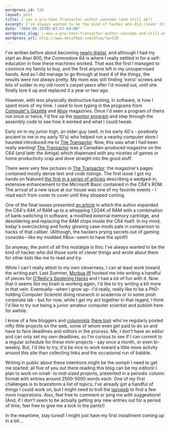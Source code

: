 ```yaml
--- 
wordpress_id: 526
layout: post
title: I was a pre-teen Transactor author wannabe (and still am!)
excerpt: I've always wanted to be the kind of hacker who did clever things and wrote about them for other kids like me to read and try.
date: "2004-05-25T01:03:57-04:00"
wordpress_slug: i-was-a-pre-teen-transactor-author-wannabe-and-still-am
wordpress_url: http://www.decafbad.com/blog/?p=526
---
```

I've written before about becoming [newly digital][newly_digital], and although I had my start an Atari 800, the Commodore 64 is where I really settled in for a self-education in how these machines worked.  That was the first I managed to convince my family to buy, and the first anyone left in my unsupervised hands.  And as I did manage to go through at least 4 of the things, the results were not always pretty.  My mom was still finding 'extra' screws and bits of solder in my old room's carpet years after I'd moved out, until she finally tore it up and replaced it a year or two ago.

However, with less physically destructive hacking, in software, is how I spent more of my time.  I used to love typing in the programs from [Compute!'s Gazette][compute] and [Ahoy][ahoy] magazines.  Once I'd seen a program of theirs run once or twice, I'd fire up the [monitor program][supermon] and step through the assembly code to see how it worked and what I could tweak.  

Early on in my junior high, an older guy (well, in his early 40's - positively ancient to me in my early 10's) who helped run a nearby computer store I haunted introduced me to [The Transactor][transactor].  Now, this was what I had been really wanting!  [The Transactor][transactor] was a Canadian-produced magazine on the C64 (and later the Amiga) which dispensed with any niceties of games or home productivity crap and dove straight into the good stuff.  

There were very few pictures in [The Transactor][transactor]: the magazine's pages contained mostly dense text and code listings.  The first issue I got my hands on featured [the first in a series of articles][transbasic] describing a wedged-in, extensive enhancement to the Microsoft Basic contained in the C64's ROM.  The arrival of a new issue at our house was one of my favorite events - I read each from cover to cover until they stopped coming.  

One of the final issues presented [an article][one_meg] in which the author expanded the C64's 64K of RAM up to a whopping 1,024K of RAM with a combination of bank-switching in software, a modified external memory cartridge, and desoldering and replacing the RAM chips inside the C64 itself.  In my mind, today's overclocking and funky glowing case-mods pale in comparison to hacks of that caliber.  (Although, the hackers prying secrets out of gaming consoles--like my modded XBox--seem to have the spirit!)

So anyway, the point of all this nostalgia is this:  I've always wanted to be the kind of hacker who did those sorts of clever things and wrote about them for other kids like me to read and try.  

While I can't really attest to my own cleverness, I can at least work toward the writing part.  Last Summer, [Morbus Iff][morbus] hooked me into writing a handful of pieces for [O'Reilly's Spidering Hacks][spidering_hacks] and I had a lot of fun with it.  Now that it seems like my brain is working again, I'd like to try writing a bit more in that vein.  Eventually--when I grow up--I'd really, really like to be a PhD-holding Computer Scientist doing research in academia or in some posh corporate lab - but for now, while I get my act together in that regard, I think I'd like to try out being a junior amateur computer scientist and publish here for awhile.

I know of a few bloggers and [columnists][merlyn] ([here too][merlyn2]) who've regularly posted nifty little projects on the web, some of whom even get paid to do so and have to face deadlines and editors in the process.  Me, I don't have an editor and can only set my own deadlines, so I'm curious to see if I can commit to a regular schedule for these mini-projects - say once a month, or even bi-weekly.  But, I'd like to try; it'd be nice to work toward a little more activity around this site than collecting links and the occasional run of babble.  

Writing in public about these intentions might be the oomph I need to get me started: all five of you out there reading this blog can be my editors!  I plan to work on small- to mid-sized projects, presented in a periodic column format with entries around 2500-5000 words each.  One of my first challenges is to brainstorm a list of topics; I've already got a handful of things I could work on, but I might need to troll the [lazyweb][lazyweb] to find a few more inspirations.  Also, feel free to comment or ping me with suggestions!  (And, if I don't seem to be actually getting any new entries out for a period of time, feel free to give me a kick in the pants!)

In the meantime, stay tuned!  I might just have my first installment coming up in a bit...

[lazyweb]: http://www.lazyweb.org
[spidering_hacks]: http://www.oreilly.com/catalog/spiderhks/
[morbus]: http://www.disobey.com/dnn/
[merlyn]: http://www.stonehenge.com/merlyn/WebTechniques/
[merlyn2]: http://www.stonehenge.com/merlyn/UnixReview/
[supermon]: http://www.ffd2.com/fridge/programs/supermon.s
[one_meg]: http://cbm.csbruce.com/~csbruce/cbm/transactor/v9/i6/p024.html
[transbasic]: http://cbm.csbruce.com/~csbruce/cbm/transactor/v5/i5/p030.html
[transactor]: http://cbm.csbruce.com/~csbruce/cbm/transactor/
[ahoy]: http://www.retroarchive.org/cpm/cdrom/ENTERPRS/C64/AHOY/
[compute]: http://www.myoldcomputers.com/museum/mag/gaz.htm
[newly_digital]: http://www.decafbad.com/blog/2003/06/13/newly_digital
